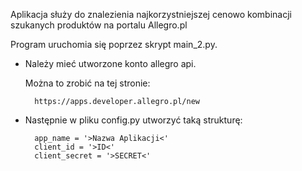 Aplikacja służy do znalezienia najkorzystniejszej cenowo kombinacji szukanych produktów na portalu Allegro.pl

Program uruchomia się poprzez skrypt main_2.py.


* Należy mieć utworzone konto allegro api.

    Można to zrobić na tej stronie:

        https://apps.developer.allegro.pl/new

* Następnie w pliku config.py utworzyć taką strukturę:

        app_name = '>Nazwa Aplikacji<'
        client_id = '>ID<'
        client_secret = '>SECRET<'